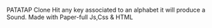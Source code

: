 PATATAP Clone
Hit any key associated to an alphabet it will produce a Sound.
Made with Paper-full Js,Css & HTML
